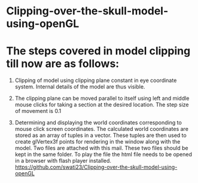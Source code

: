 # Clipping-over-the-skull-model-using-openGL

# The steps covered in model clipping till now are as follows:

1. Clipping of model using clipping plane constant in eye coordinate system. Internal details of the model are thus visible.

2. The clipping plane can be moved parallel to itself using left and middle mouse clicks for taking a section at the desired location. The step size of movement is 0.1

3. Determining and displaying the world coordinates corresponding to mouse click screen coordinates. The calculated world coordinates are stored as an array of tuples in a vector. These tuples are then used to create glVertex3f points for rendering in the window along with the model.
   Two files are attached with this mail. These two files should be kept in the same folder. To play the file the html file needs to be opened in a browser with flash player installed. https://github.com/swati23/Clipping-over-the-skull-model-using-openGL
